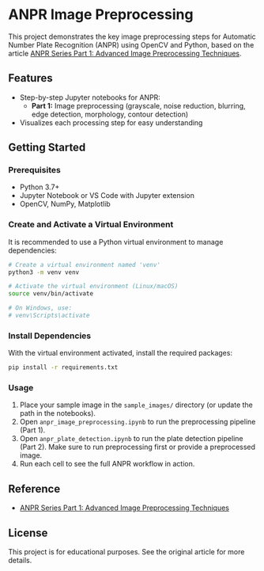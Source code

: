 # ANPR Image Preprocessing

This project demonstrates the key image preprocessing steps for Automatic Number Plate Recognition (ANPR) using OpenCV and Python, based on the article [ANPR Series Part 1: Advanced Image Preprocessing Techniques](https://henok.cloud/articles/anpr-part-1-image-preprocessing/).


## Features
- Step-by-step Jupyter notebooks for ANPR:
	- **Part 1:** Image preprocessing (grayscale, noise reduction, blurring, edge detection, morphology, contour detection)
- Visualizes each processing step for easy understanding

## Getting Started

### Prerequisites
- Python 3.7+
- Jupyter Notebook or VS Code with Jupyter extension
- OpenCV, NumPy, Matplotlib


### Create and Activate a Virtual Environment

It is recommended to use a Python virtual environment to manage dependencies:

```bash
# Create a virtual environment named 'venv'
python3 -m venv venv

# Activate the virtual environment (Linux/macOS)
source venv/bin/activate

# On Windows, use:
# venv\Scripts\activate
```

### Install Dependencies

With the virtual environment activated, install the required packages:

```bash
pip install -r requirements.txt
```


### Usage
1. Place your sample image in the `sample_images/` directory (or update the path in the notebooks).
2. Open `anpr_image_preprocessing.ipynb` to run the preprocessing pipeline (Part 1).
3. Open `anpr_plate_detection.ipynb` to run the plate detection pipeline (Part 2). Make sure to run preprocessing first or provide a preprocessed image.
4. Run each cell to see the full ANPR workflow in action.


## Reference
- [ANPR Series Part 1: Advanced Image Preprocessing Techniques](https://henok.cloud/articles/anpr-part-1-image-preprocessing/)

## License
This project is for educational purposes. See the original article for more details.
